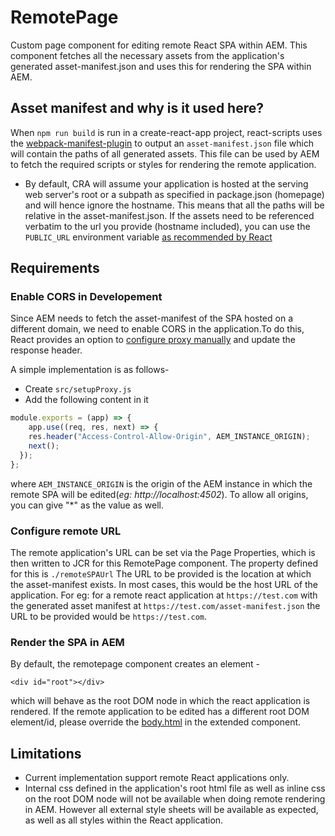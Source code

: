 <!--
* Copyright 2020 Adobe. All rights reserved.
* This file is licensed to you under the Apache License, Version 2.0 (the "License");
* you may not use this file except in compliance with the License. You may obtain a copy
* of the License at http://www.apache.org/licenses/LICENSE-2.0
*
* Unless required by applicable law or agreed to in writing, software distributed under
* the License is distributed on an "AS IS" BASIS, WITHOUT WARRANTIES OR REPRESENTATIONS
* OF ANY KIND, either express or implied. See the License for the specific language
* governing permissions and limitations under the License.
-->
RemotePage
====
Custom page component for editing remote React SPA within AEM. This component fetches all the necessary assets from the application's generated asset-manifest.json and uses this for rendering the SPA within AEM.

## Asset manifest and why is it used here?
When `npm run build` is run in a create-react-app project, react-scripts uses the [webpack-manifest-plugin](https://www.npmjs.com/package/webpack-manifest-plugin) to output an `asset-manifest.json` file which will contain the paths of all generated assets. This file can be used by AEM  to fetch the required scripts or styles for rendering the remote application.
- By default, CRA will assume your application is hosted at the serving web server's root or a subpath as specified in package.json (homepage) and will hence ignore the hostname. This means that all the paths will be relative in the asset-manifest.json. If the assets need to be referenced verbatim to the url you provide (hostname included), you can use the `PUBLIC_URL` environment variable [as recommended by React](https://create-react-app.dev/docs/advanced-configuration/)

## Requirements

### Enable CORS in Developement
Since AEM needs to fetch the asset-manifest of the SPA hosted on a different domain, we need to enable CORS in the application.To do this, React provides an option to [configure proxy manually](https://create-react-app.dev/docs/proxying-api-requests-in-development/#configuring-the-proxy-manually)
and update the response header.

A simple implementation is as follows-
- Create `src/setupProxy.js`
- Add the following content in it
```javascript
module.exports = (app) => {
    app.use((req, res, next) => {
    res.header("Access-Control-Allow-Origin", AEM_INSTANCE_ORIGIN);
    next();
  });
};
```
where `AEM_INSTANCE_ORIGIN` is the origin of the AEM instance in which the remote SPA will be edited(_eg: http://localhost:4502_). To allow all origins, you can give "*" as the value as well.


### Configure remote URL
The remote application's URL can be set via the Page Properties, which is then written to JCR for this RemotePage component. The property defined for this is `./remoteSPAUrl`
The URL to be provided is the location at which the asset-manifest exists. In most cases, this would be the host URL of the application.
For eg:  for a remote react application at `https://test.com` with the generated asset manifest at `https://test.com/asset-manifest.json` the URL to be provided would be `https://test.com`.

### Render the SPA in AEM
By default, the remotepage component creates an element -

`<div id="root"></div>`

 which will behave as the root DOM node in which the react application is rendered.
If the remote application to be edited has a different root DOM element/id, please override the [body.html](./body.html) in the extended component.

## Limitations
- Current implementation support remote React applications only.
- Internal css defined in the application's root html file as well as inline css on the root DOM node will not be available when doing remote rendering in AEM. However all external style sheets will be available as expected, as well as all styles within the React application.
